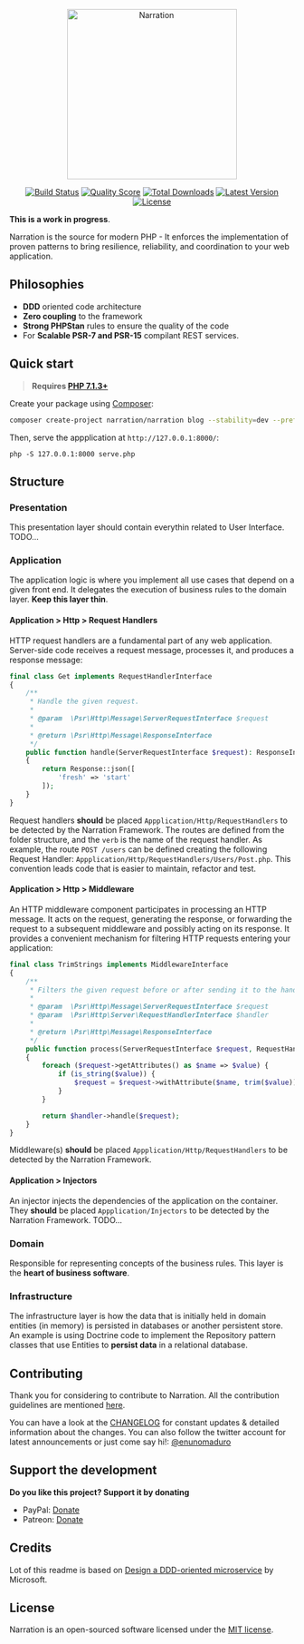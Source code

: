 <p align="center">
    <img title="Narration" height="300" src="https://raw.githubusercontent.com/narration/narration/master/docs/request-handler.png" />
</p>

<p align="center">
  <a href="https://travis-ci.org/narration/narration"><img src="https://img.shields.io/travis/narration/narration/master.svg" alt="Build Status"></img></a>
  <a href="https://scrutinizer-ci.com/g/narration/narration"><img src="https://img.shields.io/scrutinizer/g/narration/narration.svg" alt="Quality Score"></img></a>
  <a href="https://packagist.org/packages/narration/narration"><img src="https://poser.pugx.org/narration/narration/d/total.svg" alt="Total Downloads"></a>
  <a href="https://packagist.org/packages/narration/narration"><img src="https://poser.pugx.org/narration/narration/v/stable.svg" alt="Latest Version"></a>
  <a href="https://packagist.org/packages/narration/narration"><img src="https://poser.pugx.org/narration/narration/license.svg" alt="License"></a>
</p>

**This is a work in progress**.

Narration is the source for modern PHP - It enforces the implementation of proven
patterns to bring resilience, reliability, and coordination to your web application.

## Philosophies

- **DDD** oriented code architecture
- **Zero coupling** to the framework
- **Strong PHPStan** rules to ensure the quality of the code
- For **Scalable PSR-7 and PSR-15** compilant REST services.

## Quick start

> **Requires [PHP 7.1.3+](https://php.net/releases/)**

Create your package using [Composer](https://getcomposer.org):

```bash
composer create-project narration/narration blog --stability=dev --prefer-source
```

Then, serve the appplication at `http://127.0.0.1:8000/`:
```
php -S 127.0.0.1:8000 serve.php
```

## Structure

### Presentation

This presentation layer should contain everythin related to User Interface. TODO...

### Application

The application logic is where you implement all use cases that depend on a given front end. It delegates the
execution of business rules to the domain layer. **Keep this layer thin**.

#### Application > Http > Request Handlers

HTTP request handlers are a fundamental part of any web application. Server-side code receives a
request message, processes it, and produces a response message:
```php
final class Get implements RequestHandlerInterface
{
    /**
     * Handle the given request.
     *
     * @param  \Psr\Http\Message\ServerRequestInterface $request
     *
     * @return \Psr\Http\Message\ResponseInterface
     */
    public function handle(ServerRequestInterface $request): ResponseInterface
    {
        return Response::json([
            'fresh' => 'start'
        ]);
    }
}
```

Request handlers **should** be placed `Appplication/Http/RequestHandlers` to be
detected by the Narration Framework. The routes are defined from the folder structure, and the `verb` is the name
of the request handler. As example, the route `POST /users` can be defined
creating the following Request Handler: `Appplication/Http/RequestHandlers/Users/Post.php`. This
convention leads code that is easier to maintain, refactor and test.

#### Application > Http > Middleware

An HTTP middleware component participates in processing an HTTP message. It acts
on the request, generating the response, or forwarding the request to a subsequent middleware
and possibly acting on its response. It provides a convenient mechanism for filtering
HTTP requests entering your application:
```php
final class TrimStrings implements MiddlewareInterface
{
    /**
     * Filters the given request before or after sending it to the handler.
     *
     * @param  \Psr\Http\Message\ServerRequestInterface $request
     * @param  \Psr\Http\Server\RequestHandlerInterface $handler
     *
     * @return \Psr\Http\Message\ResponseInterface
     */
    public function process(ServerRequestInterface $request, RequestHandlerInterface $handler): ResponseInterface
    {
        foreach ($request->getAttributes() as $name => $value) {
            if (is_string($value)) {
                $request = $request->withAttribute($name, trim($value));
            }
        }

        return $handler->handle($request);
    }
}
```

Middleware(s) **should** be placed `Appplication/Http/RequestHandlers` to be
detected by the Narration Framework.

#### Application > Injectors

An injector injects the dependencies of the application on the container. They **should**
be placed `Appplication/Injectors` to be detected by the Narration Framework. TODO...


### Domain

Responsible for representing concepts of the business rules. This layer is the **heart of business software**.

### Infrastructure

The infrastructure layer is how the data that is initially held in domain entities (in memory) is
persisted in databases or another persistent store. An example is using Doctrine code to implement the
Repository pattern classes that use Entities to **persist data** in a relational database.

## Contributing

Thank you for considering to contribute to Narration. All the contribution guidelines are mentioned [here](CONTRIBUTING.md).

You can have a look at the [CHANGELOG](CHANGELOG.md) for constant updates & detailed information about the changes. You can also follow the twitter account for latest announcements or just come say hi!: [@enunomaduro](https://twitter.com/enunomaduro)

## Support the development
**Do you like this project? Support it by donating**

- PayPal: [Donate](https://www.paypal.com/cgi-bin/webscr?cmd=_s-xclick&hosted_button_id=66BYDWAT92N6L)
- Patreon: [Donate](https://www.patreon.com/nunomaduro)

## Credits

Lot of this readme is based on [Design a DDD-oriented microservice](https://docs.microsoft.com/en-us/dotnet/standard/microservices-architecture/microservice-ddd-cqrs-patterns/ddd-oriented-microservice) by Microsoft.

## License

Narration is an open-sourced software licensed under the [MIT license](LICENSE.md).
